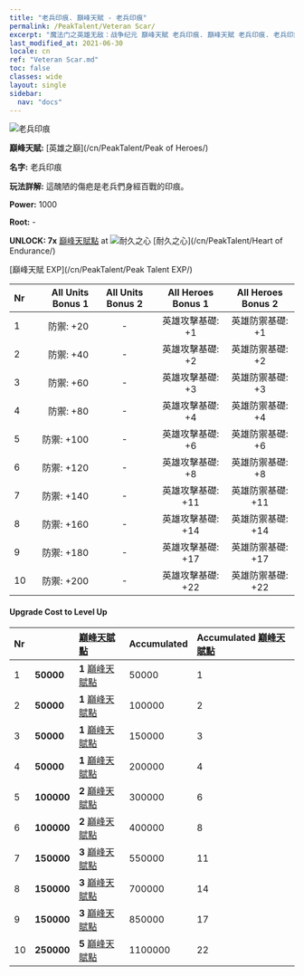 ```yaml
---
title: "老兵印痕. 巔峰天賦 - 老兵印痕"
permalink: /PeakTalent/Veteran Scar/
excerpt: "魔法门之英雄无敌：战争纪元 巔峰天賦 老兵印痕. 巔峰天賦 老兵印痕. 老兵印痕"
last_modified_at: 2021-06-30
locale: cn
ref: "Veteran Scar.md"
toc: false
classes: wide
layout: single
sidebar:
  nav: "docs"
---
```


  ![老兵印痕](/images/pt/talent_1003.png)

  **巔峰天賦:** [英雄之巔](/cn/PeakTalent/Peak of Heroes/)

  **名字:** 老兵印痕

  **玩法詳解:** 這醜陋的傷疤是老兵們身經百戰的印痕。

  **Power:** 1000

  **Root:** -

  **UNLOCK: 7x** [巔峰天賦點](/cn/Items/con_934/) at ![耐久之心](/images/pt/talent_1002.png) [耐久之心](/cn/PeakTalent/Heart of Endurance/)

  [巔峰天賦 EXP](/cn/PeakTalent/Peak Talent EXP/)

  | Nr | All Units Bonus 1 | All Units Bonus 2 | All Heroes Bonus 1 | All Heroes Bonus 2 |
  |:---|--------------:|:-------------:|:-------------:|:-------------:|
  | 1 | 防禦: +20 | - | 英雄攻擊基礎: +1 | 英雄防禦基礎: +1 |
  | 2 | 防禦: +40 | - | 英雄攻擊基礎: +2 | 英雄防禦基礎: +2 |
  | 3 | 防禦: +60 | - | 英雄攻擊基礎: +3 | 英雄防禦基礎: +3 |
  | 4 | 防禦: +80 | - | 英雄攻擊基礎: +4 | 英雄防禦基礎: +4 |
  | 5 | 防禦: +100 | - | 英雄攻擊基礎: +6 | 英雄防禦基礎: +6 |
  | 6 | 防禦: +120 | - | 英雄攻擊基礎: +8 | 英雄防禦基礎: +8 |
  | 7 | 防禦: +140 | - | 英雄攻擊基礎: +11 | 英雄防禦基礎: +11 |
  | 8 | 防禦: +160 | - | 英雄攻擊基礎: +14 | 英雄防禦基礎: +14 |
  | 9 | 防禦: +180 | - | 英雄攻擊基礎: +17 | 英雄防禦基礎: +17 |
  | 10 | 防禦: +200 | - | 英雄攻擊基礎: +22 | 英雄防禦基礎: +22 |


#### Upgrade Cost to Level Up

  | Nr | <i class="fas fa-coins"/> | [巔峰天賦點](/cn/Items/con_934/) | Accumulated <i class="fas fa-coins"/> | Accumulated [巔峰天賦點](/cn/Items/con_934/) |
  |:---|:--------------|:-------------|:-------------|:-------------|
  | 1 | **50000** | **1** [巔峰天賦點](/cn/Items/con_934/) | 50000 | 1 |
  | 2 | **50000** | **1** [巔峰天賦點](/cn/Items/con_934/) | 100000 | 2 |
  | 3 | **50000** | **1** [巔峰天賦點](/cn/Items/con_934/) | 150000 | 3 |
  | 4 | **50000** | **1** [巔峰天賦點](/cn/Items/con_934/) | 200000 | 4 |
  | 5 | **100000** | **2** [巔峰天賦點](/cn/Items/con_934/) | 300000 | 6 |
  | 6 | **100000** | **2** [巔峰天賦點](/cn/Items/con_934/) | 400000 | 8 |
  | 7 | **150000** | **3** [巔峰天賦點](/cn/Items/con_934/) | 550000 | 11 |
  | 8 | **150000** | **3** [巔峰天賦點](/cn/Items/con_934/) | 700000 | 14 |
  | 9 | **150000** | **3** [巔峰天賦點](/cn/Items/con_934/) | 850000 | 17 |
  | 10 | **250000** | **5** [巔峰天賦點](/cn/Items/con_934/) | 1100000 | 22 |
